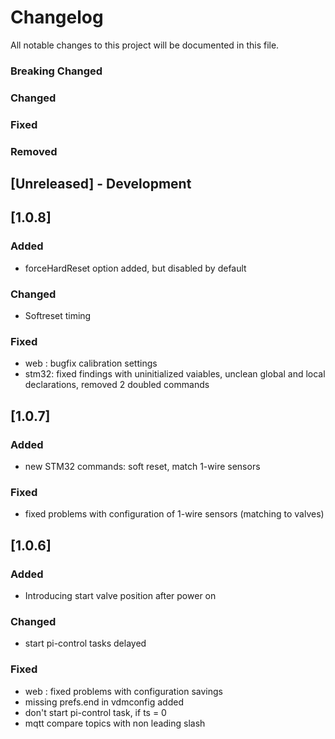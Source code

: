 # Changelog
All notable changes to this project will be documented in this file.

### Breaking Changed

### Changed

### Fixed

### Removed

## [Unreleased] - Development

## [1.0.8]
### Added
- forceHardReset option added, but disabled by default
### Changed
- Softreset timing
### Fixed
- web : bugfix calibration settings
- stm32: fixed findings with uninitialized vaiables, unclean global and local declarations, removed 2 doubled commands


## [1.0.7] 
### Added
- new STM32 commands: soft reset, match 1-wire sensors

### Fixed
- fixed problems with configuration of 1-wire sensors (matching to valves) 


## [1.0.6] 
### Added
- Introducing start valve position after power on

### Changed
- start pi-control tasks delayed

### Fixed
- web : fixed problems with configuration savings 
- missing prefs.end in vdmconfig added
- don't start pi-control task, if ts = 0
- mqtt compare topics with non leading slash

